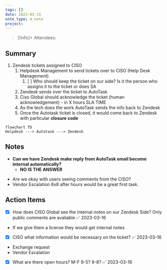 ```yaml
---
tags: []
date: 2023-03-15
note_type: m_note
project:
---
```


> [!info]+
>Attendees: 


## Summary
1. Zendesk tickets assigned to CISO
	1. Helpdesk Management to send tickets over to CISO (Help Desk Management)
		1. [ ] Who should keep the ticket on our side? Is it the person who assigns it to the ticket or does SA
	2. Zendesk sends over the ticket to AutoTask
	3. Ciso Global should acknowledge the ticket (human acknowledgement) - in X hours SLA TIME
	4. As the tech does the work AutoTask sends the info back to Zendesk
	5. Once the Autotask ticket is closed, it would come back to Zendesk with particular **closure code**


```mermaid
flowchart TD
Helpdesk ---> Autotask ---> Zendesk
```

## Notes
- **Can we have Zendesk make reply from AutoTask email become internal automatically?**
	- **NO IS THE ANSWER**
* Are we okay with users seeing comments from the CISO?
* Vendor Escalation 8x8 after hours would be a great first task.

## Action Items
- [x] How does CISO Global see the internal notes on our Zendesk Side? Only public comments are avaliable ✅ 2023-03-16
- If we give them a license they would get internal notes
- [x] CISO what information would be necessary on the ticket? ✅ 2023-03-16
* Exchange request
* Vendor Escalation
- [x] What are there open hours? M-F 9-5? 9-8? ✅ 2023-03-16